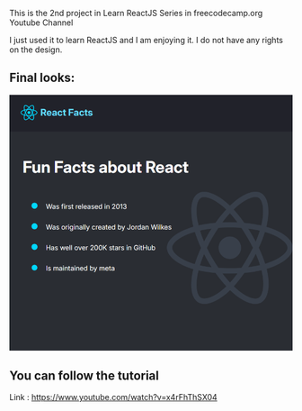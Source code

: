 This is the 2nd project in Learn ReactJS Series in freecodecamp.org Youtube Channel

I just used it to learn ReactJS and I am enjoying it. I do not have any rights on the design.
## Final looks:
![Final looks](./src/assets/Screenshot%202025-08-06%20102947.png)
## You can follow the tutorial 
Link : https://www.youtube.com/watch?v=x4rFhThSX04